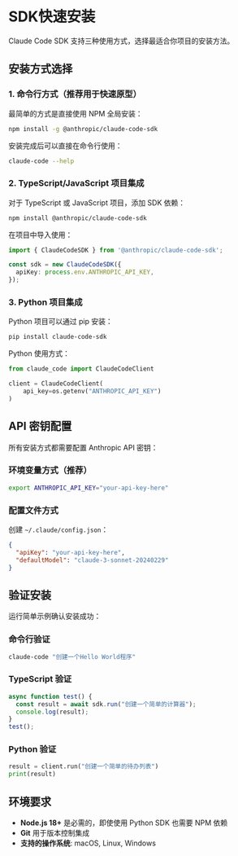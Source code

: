 # SDK快速安装

Claude Code SDK 支持三种使用方式，选择最适合你项目的安装方法。

## 安装方式选择

### 1. 命令行方式（推荐用于快速原型）

最简单的方式是直接使用 NPM 全局安装：

```bash
npm install -g @anthropic/claude-code-sdk
```

安装完成后可以直接在命令行使用：

```bash
claude-code --help
```

### 2. TypeScript/JavaScript 项目集成

对于 TypeScript 或 JavaScript 项目，添加 SDK 依赖：

```bash
npm install @anthropic/claude-code-sdk
```

在项目中导入使用：

```typescript
import { ClaudeCodeSDK } from '@anthropic/claude-code-sdk';

const sdk = new ClaudeCodeSDK({
  apiKey: process.env.ANTHROPIC_API_KEY,
});
```

### 3. Python 项目集成

Python 项目可以通过 pip 安装：

```bash
pip install claude-code-sdk
```

Python 使用方式：

```python
from claude_code import ClaudeCodeClient

client = ClaudeCodeClient(
    api_key=os.getenv("ANTHROPIC_API_KEY")
)
```

## API 密钥配置

所有安装方式都需要配置 Anthropic API 密钥：

### 环境变量方式（推荐）

```bash
export ANTHROPIC_API_KEY="your-api-key-here"
```

### 配置文件方式

创建 `~/.claude/config.json`：

```json
{
  "apiKey": "your-api-key-here",
  "defaultModel": "claude-3-sonnet-20240229"
}
```

## 验证安装

运行简单示例确认安装成功：

### 命令行验证

```bash
claude-code "创建一个Hello World程序"
```

### TypeScript 验证

```typescript
async function test() {
  const result = await sdk.run("创建一个简单的计算器");
  console.log(result);
}
test();
```

### Python 验证

```python
result = client.run("创建一个简单的待办列表")
print(result)
```

## 环境要求

- **Node.js 18+** 是必需的，即使使用 Python SDK 也需要 NPM 依赖
- **Git** 用于版本控制集成
- **支持的操作系统**: macOS, Linux, Windows
